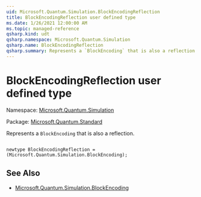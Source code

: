 ```yaml
---
uid: Microsoft.Quantum.Simulation.BlockEncodingReflection
title: BlockEncodingReflection user defined type
ms.date: 1/26/2021 12:00:00 AM
ms.topic: managed-reference
qsharp.kind: udt
qsharp.namespace: Microsoft.Quantum.Simulation
qsharp.name: BlockEncodingReflection
qsharp.summary: Represents a `BlockEncoding` that is also a reflection.
---
```


# BlockEncodingReflection user defined type

Namespace: [Microsoft.Quantum.Simulation](xref:Microsoft.Quantum.Simulation)

Package: [Microsoft.Quantum.Standard](https://nuget.org/packages/Microsoft.Quantum.Standard)


Represents a `BlockEncoding` that is also a reflection.

```qsharp

newtype BlockEncodingReflection = (Microsoft.Quantum.Simulation.BlockEncoding);
```



## See Also

- [Microsoft.Quantum.Simulation.BlockEncoding](xref:Microsoft.Quantum.Simulation.BlockEncoding)